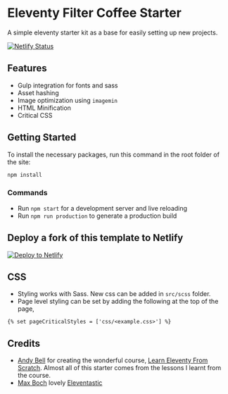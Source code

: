 # Eleventy Filter Coffee Starter

A simple eleventy starter kit as a base for easily setting up new projects.

[![Netlify Status](https://api.netlify.com/api/v1/badges/0042a4f8-60c8-4127-9b72-2ccae2d7b841/deploy-status)](https://app.netlify.com/sites/filtercoffee/deploys)

## Features

- Gulp integration for fonts and sass
- Asset hashing
- Image optimization using `imagemin`
- HTML Minification
- Critical CSS

## Getting Started

To install the necessary packages, run this command in the root folder of the site:

```sh
npm install
```

### Commands

- Run `npm start` for a development server and live reloading
- Run `npm run production` to generate a production build

## Deploy a fork of this template to Netlify

[![Deploy to Netlify](https://www.netlify.com/img/deploy/button.svg)](https://app.netlify.com/start/deploy?repository=https://github.com/Yeshwanthyk/eleventy-filter-coffee-starter)

## CSS

- Styling works with Sass. New css can be added in `src/scss` folder.
- Page level styling can be set by adding the following at the top of the page,

```
{% set pageCriticalStyles = ['css/<example.css>'] %}
```

## Credits

- [Andy Bell](https://twitter.com/hankchizljaw) for creating the wonderful course, [Learn Eleventy From Scratch](https://piccalil.li/course/learn-eleventy-from-scratch/). Almost all of this starter comes from the lessons I learnt from the course.
- [Max Boch](https://twitter.com/mxbck) lovely [Eleventastic](https://github.com/maxboeck/eleventastic)
